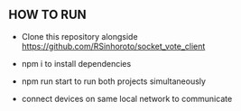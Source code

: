 ## HOW TO RUN

- Clone this repository alongside https://github.com/RSinhoroto/socket_vote_client

- npm i to install dependencies

- npm run start to run both projects simultaneously

- connect devices on same local network to communicate